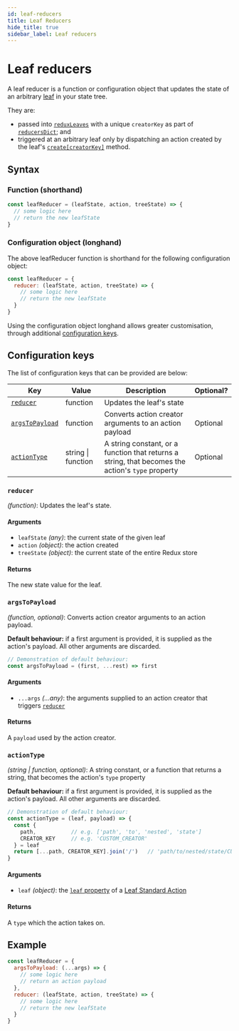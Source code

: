 ```yaml
---
id: leaf-reducers
title: Leaf Reducers
hide_title: true
sidebar_label: Leaf reducers
---
```


# Leaf reducers

A leaf reducer is a function or configuration object that updates the state of an arbitrary [leaf](leaf/README.md) in your state tree.

They are:
- passed into [`reduxLeaves`](README.md) with a unique `creatorKey` as part of [`reducersDict`](README.md#reducersdict); and
- triggered at an arbitrary leaf only by dispatching an action created by the leaf's [`create[creatorKey]`](create/README.md) method.

## Syntax

### Function (shorthand)
```js
const leafReducer = (leafState, action, treeState) => {
  // some logic here
  // return the new leafState
}
```

### Configuration object (longhand)
The above leafReducer function is shorthand for the following configuration object:
```js
const leafReducer = {
  reducer: (leafState, action, treeState) => {
    // some logic here
    // return the new leafState
  }
}
```

Using the configuration object longhand allows greater customisation, through additional [configuration keys](#configuration-keys).

## Configuration keys

The list of configuration keys that can be provided are below:

| Key | Value | Description | Optional? | 
| --- | --- | --- | --- |
| [`reducer`](#reducer) | function | Updates the leaf's state | |
| [`argsToPayload`](#argstopayload) | function | Converts action creator arguments to an action payload | Optional |
| [`actionType`](#actiontype) | string \| function | A string constant, or a function that returns a string, that becomes the action's `type` property | Optional |

### `reducer`
*(function)*: Updates the leaf's state.

#### Arguments
- `leafState` *(any)*: the current state of the given leaf
- `action` *(object)*: the action created
- `treeState` *(object)*: the current state of the entire Redux store

#### Returns
The new state value for the leaf.

### `argsToPayload`
*(function, optional)*: Converts action creator arguments to an action payload.

**Default behaviour:** if a first argument is provided, it is supplied as the action's payload. All other arguments are discarded.

```js
// Demonstration of default behaviour:
const argsToPayload = (first, ...rest) => first
```

#### Arguments
- `...args` *(...any)*: the arguments supplied to an action creator that triggers [`reducer`](#reducer)

#### Returns
A `payload` used by the action creator.

### `actionType`
*(string | function, optional)*: A string constant, or a function that returns a string, that becomes the action's `type` property

**Default behaviour:** if a first argument is provided, it is supplied as the action's payload. All other arguments are discarded.

```js
// Demonstration of default behaviour:
const actionType = (leaf, payload) => {
  const {
    path,           // e.g. ['path', 'to', 'nested', 'state'] 
    CREATOR_KEY     // e.g. 'CUSTOM_CREATOR'
  } = leaf
  return [...path, CREATOR_KEY].join('/')   // 'path/to/nested/state/CUSTOM_CREATOR'
}
```

#### Arguments
- `leaf` *(object)*: the [`leaf` property](leaf/standardActions.md#properties) of a [Leaf Standard Action](leaf/standardActions.md)

#### Returns
A `type` which the action takes on.

## Example
```js
const leafReducer = {
  argsToPayload: (...args) => {
    // some logic here
    // return an action payload
  },
  reducer: (leafState, action, treeState) => {
    // some logic here
    // return the new leafState
  }
}
```